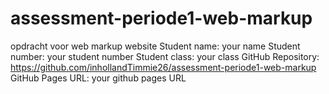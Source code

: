 # assessment-periode1-web-markup
opdracht voor web markup website
Student name: your name 
Student number: your student number
Student class: your class
GitHub Repository: https://github.com/inhollandTimmie26/assessment-periode1-web-markup
GitHub Pages URL: your github pages URL